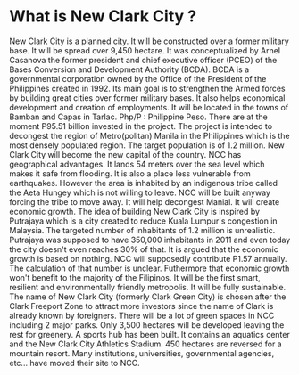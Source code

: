 # What is New Clark City ?
New Clark City is a planned city. It will be constructed over a former military base. It will be spread over 9,450 hectare. It was conceptualized by Arnel Casanova the former president and chief executive officer (PCEO) of the Bases Conversion and Development Authority (BCDA). BCDA is a governmental corporation owned by the Office of the President of the Philippines created in 1992. Its main goal is to strengthen the Armed forces by building great cities over former military bases. It also helps economical development and creation of employments. It will be located in the towns of Bamban and Capas in Tarlac. Php/P : Philippine Peso. There are at the moment P95.51 billion invested in the project. The project is intended to decongest the region of Metro(politan) Manila in the Philippines which is the most densely populated region. The target population is of 1.2 million. New Clark City will become the new capital of the country. NCC has geographical advantages. It lands 54 meters over the sea level which makes it safe from flooding. It is also a place less vulnerable from earthquakes. However the area is inhabited by an indigenous tribe called the Aeta Hungey which is not willing to leave. NCC will be built anyway forcing the tribe to move away.  It will help decongest Manial. It will create economic growth. The idea of building New Clark City is inspired by Putrajaya which is a city created to reduce Kuala Lumpur's congestion in Malaysia. The targeted number of inhabitants of 1.2 million is unrealistic. Putrajaya was supposed to have 350,000 inhabitants in 2011 and even today the city doesn't even reaches 30% of that. It is argued that the economic growth is based on nothing. NCC will supposedly contribute P1.57 annually. The calculation of that number is unclear. Futhermore that economic growth won't benefit to the majority of the Filipinos. It will be the first smart, resilient and environmentally friendly metropolis. It will be fully sustainable. The name of New Clark City (formerly Clark Green City) is chosen after the Clark Freeport Zone to attract more investors since the name of Clark is already known by foreigners. There will be a lot of green spaces in NCC including 2 major parks. Only 3,500 hectares will be developed leaving the rest for greenery. A sports hub has been built. It contains an aquatics center and the New Clark City Athletics Stadium. 450 hectares are reversed for a mountain resort. Many institutions, universities, governmental agencies, etc... have moved their site to NCC. 